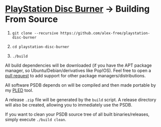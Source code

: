 # [PlayStation Disc Burner](readme.md) -> Building From Source

1) `git clone --recursive https://github.com/alex-free/playstation-disc-burner`

2) `cd playstation-disc-burner`

3) `./build`

All build dependencies will be downloaded (if you have the APT package manager, so Ubuntu/Debian/derivatives like Pop!OS). Feel free to open a [pull request](https://github.com/alex-free/playstation-disc-burner/pulls) to add support for other package managers/distributions.

All software PSDB depends on will be compiled and then made portable by my [PLED](https://github.com/alex-free/pled) tool.

A release `.zip` file will be generated by the `build` script. A release directory will also be created, allowing you to immediately use the PSDB.

If you want to clean your PSDB source tree of all built binaries/releases, simply execute `./build clean`.  